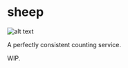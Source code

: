 # sheep
![alt text](https://travis-ci.org/Cidan/sheep.svg?branch=master)

A perfectly consistent counting service.

WIP.